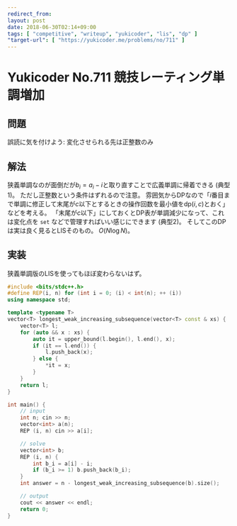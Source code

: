 ```yaml
---
redirect_from:
layout: post
date: 2018-06-30T02:14+09:00
tags: [ "competitive", "writeup", "yukicoder", "lis", "dp" ]
"target-url": [ "https://yukicoder.me/problems/no/711" ]
---
```


# Yukicoder No.711 競技レーティング単調増加

## 問題

誤読に気を付けよう: 変化させられる先は正整数のみ

## 解法

狭義単調なのが面倒だが<span>$b_i = a_i - i$</span>と取り直すことで広義単調に帰着できる (典型1)。
ただし正整数という条件はずれるので注意。
雰囲気からDPなので「$i$番目まで単調に修正して末尾が$c$以下とするときの操作回数を最小値を$\mathrm{dp}(i, c)$とおく」などを考える。
「末尾が$c$以下」にしておくとDP表が単調減少になって、これは変化点を `set` などで管理すればいい感じにできます (典型2)。
そしてこのDPは実は良く見るとLISそのもの。
$O(N \log N)$。

## 実装

狭義単調版のLISを使ってもほぼ変わらないはず。

``` c++
#include <bits/stdc++.h>
#define REP(i, n) for (int i = 0; (i) < int(n); ++ (i))
using namespace std;

template <typename T>
vector<T> longest_weak_increasing_subsequence(vector<T> const & xs) {
    vector<T> l;
    for (auto && x : xs) {
        auto it = upper_bound(l.begin(), l.end(), x);
        if (it == l.end()) {
            l.push_back(x);
        } else {
            *it = x;
        }
    }
    return l;
}

int main() {
    // input
    int n; cin >> n;
    vector<int> a(n);
    REP (i, n) cin >> a[i];

    // solve
    vector<int> b;
    REP (i, n) {
        int b_i = a[i] - i;
        if (b_i >= 1) b.push_back(b_i);
    }
    int answer = n - longest_weak_increasing_subsequence(b).size();

    // output
    cout << answer << endl;
    return 0;
}
```
